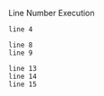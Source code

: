 Line Number Execution

``` cat
line 4
```

``` cat
line 8
line 9
```

``` cat
line 13
line 14
line 15
```
